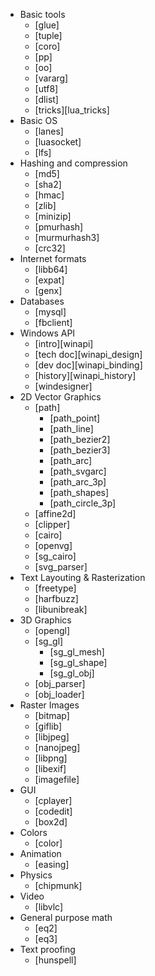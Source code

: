   * Basic tools
    * [glue]
    * [tuple]
    * [coro]
    * [pp]
    * [oo]
    * [vararg]
    * [utf8]
    * [dlist]
    * [tricks][lua_tricks]
  * Basic OS
    * [lanes]
    * [luasocket]
    * [lfs]
  * Hashing and compression
    * [md5]
    * [sha2]
    * [hmac]
    * [zlib]
    * [minizip]
    * [pmurhash]
    * [murmurhash3]
    * [crc32]
  * Internet formats
    * [libb64]
    * [expat]
    * [genx]
  * Databases
    * [mysql]
    * [fbclient]
  * Windows API
    * [intro][winapi]
    * [tech doc][winapi_design]
    * [dev doc][winapi_binding]
    * [history][winapi_history]
    * [windesigner]
  * 2D Vector Graphics
    * [path]
      * [path_point]
      * [path_line]
      * [path_bezier2]
      * [path_bezier3]
      * [path_arc]
      * [path_svgarc]
      * [path_arc_3p]
      * [path_shapes]
      * [path_circle_3p]
    * [affine2d]
    * [clipper]
    * [cairo]
    * [openvg]
    * [sg_cairo]
    * [svg_parser]
  * Text Layouting & Rasterization
    * [freetype]
    * [harfbuzz]
    * [libunibreak]
  * 3D Graphics
    * [opengl]
    * [sg_gl]
      * [sg_gl_mesh]
      * [sg_gl_shape]
      * [sg_gl_obj]
    * [obj_parser]
    * [obj_loader]
  * Raster Images
    * [bitmap]
    * [giflib]
    * [libjpeg]
    * [nanojpeg]
    * [libpng]
    * [libexif]
    * [imagefile]
  * GUI
    * [cplayer]
    * [codedit]
    * [box2d]
  * Colors
    * [color]
  * Animation
    * [easing]
  * Physics
    * [chipmunk]
  * Video
    * [libvlc]
  * General purpose math
    * [eq2]
    * [eq3]
  * Text proofing
    * [hunspell]
